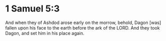 # 1 Samuel 5:3

And when they of Ashdod arose early on the morrow, behold, Dagon [was] fallen upon his face to the earth before the ark of the LORD. And they took Dagon, and set him in his place again.